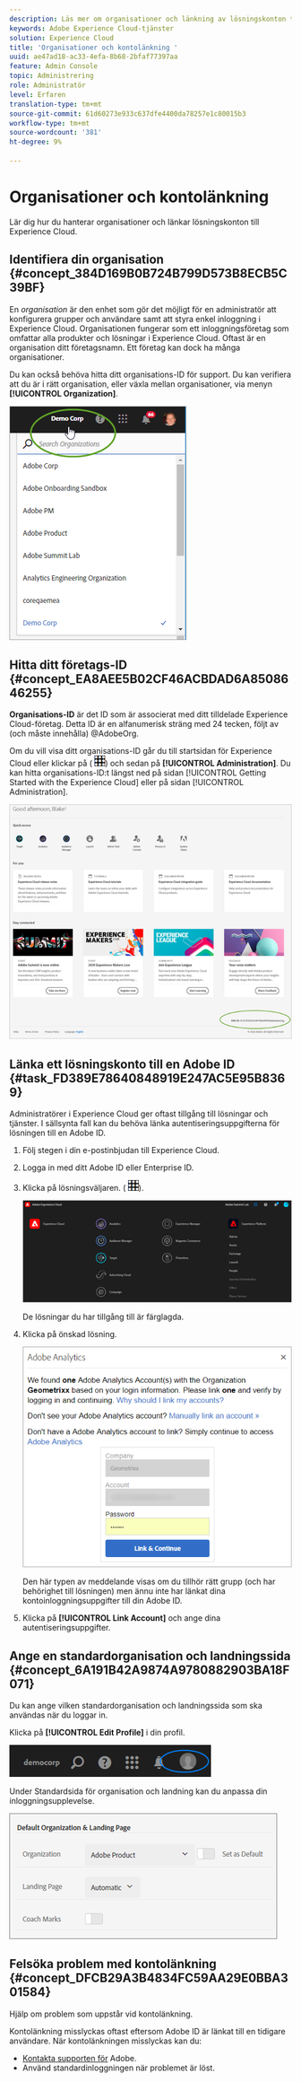 ```yaml
---
description: Läs mer om organisationer och länkning av lösningskonton till Experience Cloud.
keywords: Adobe Experience Cloud-tjänster
solution: Experience Cloud
title: 'Organisationer och kontolänkning '
uuid: ae47ad18-ac33-4efa-8b68-2bfaf77397aa
feature: Admin Console
topic: Administrering
role: Administratör
level: Erfaren
translation-type: tm+mt
source-git-commit: 61d60273e933c637dfe4400da78257e1c80015b3
workflow-type: tm+mt
source-wordcount: '381'
ht-degree: 9%

---
```



# Organisationer och kontolänkning

Lär dig hur du hanterar organisationer och länkar lösningskonton till Experience Cloud.

## Identifiera din organisation {#concept_384D169B0B724B799D573B8ECB5C39BF}

En *organisation* är den enhet som gör det möjligt för en administratör att konfigurera grupper och användare samt att styra enkel inloggning i Experience Cloud. Organisationen fungerar som ett inloggningsföretag som omfattar alla produkter och lösningar i Experience Cloud. Oftast är en organisation ditt företagsnamn. Ett företag kan dock ha många organisationer.

Du kan också behöva hitta ditt organisations-ID för support. Du kan verifiera att du är i rätt organisation, eller växla mellan organisationer, via menyn **[!UICONTROL Organization]**.

![Stegresultat](assets/organization-switch.png)

## Hitta ditt företags-ID {#concept_EA8AEE5B02CF46ACBDAD6A8508646255}

**Organisations-ID** är det ID som är associerat med ditt tilldelade Experience Cloud-företag. Detta ID är en alfanumerisk sträng med 24 tecken, följt av (och måste innehålla) @AdobeOrg.

Om du vill visa ditt organisations-ID går du till startsidan för Experience Cloud eller klickar på ( ![](assets/menu-icon.png)) och sedan på **[!UICONTROL Administration]**. Du kan hitta organisations-ID:t längst ned på sidan [!UICONTROL Getting Started with the Experience Cloud] eller på sidan [!UICONTROL Administration].

![](assets/administration-page.png)

## Länka ett lösningskonto till en Adobe ID {#task_FD389E78640848919E247AC5E95B8369}

Administratörer i Experience Cloud ger oftast tillgång till lösningar och tjänster. I sällsynta fall kan du behöva länka autentiseringsuppgifterna för lösningen till en Adobe ID.

1. Följ stegen i din e-postinbjudan till Experience Cloud.
1. Logga in med ditt Adobe ID eller Enterprise ID.
1. Klicka på lösningsväljaren. ( ![](assets/menu-icon.png)).

   ![](assets/solutions-active.png)

   De lösningar du har tillgång till är färglagda.
1. Klicka på önskad lösning.

   ![](assets/analytics-link-accounts.png)

   Den här typen av meddelande visas om du tillhör rätt grupp (och har behörighet till lösningen) men ännu inte har länkat dina kontoinloggningsuppgifter till din Adobe ID.
1. Klicka på **[!UICONTROL Link Account]** och ange dina autentiseringsuppgifter.

## Ange en standardorganisation och landningssida {#concept_6A191B42A9874A9780882903BA18F071}

Du kan ange vilken standardorganisation och landningssida som ska användas när du loggar in.

Klicka på **[!UICONTROL Edit Profile]** i din profil.

![](assets/edit-profile.png)

Under Standardsida för organisation och landning kan du anpassa din inloggningsupplevelse.

![](assets/default-organization.png)

## Felsöka problem med kontolänkning {#concept_DFCB29A3B4834FC59AA29E0BBA301584}

Hjälp om problem som uppstår vid kontolänkning.

Kontolänkning misslyckas oftast eftersom Adobe ID är länkat till en tidigare användare. När kontolänkningen misslyckas kan du:

* [Kontakta supporten för](https://helpx.adobe.com/marketing-cloud/contact-support.html) Adobe.
* Använd standardinloggningen när problemet är löst.
